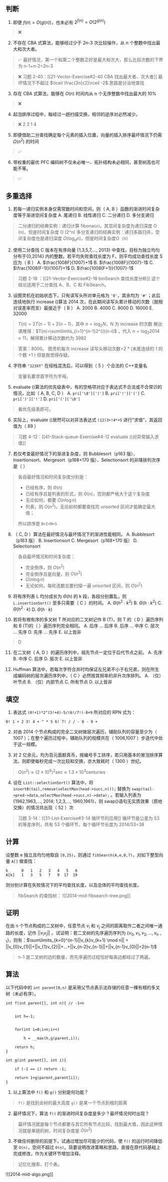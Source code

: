 ## 判断

1. 即便 $f(n)=O(g(n))$，也未必有 $2^{f(n)}=O(2^{g(n)})$ 

> ❌

2. 不存在 CBA 式算法，能够经过少于 2n-3 次比较操作，从 n 个整数中找出最大和次大者。

> ✅ 最好情况，第一个和第二个整数正好是最大和次大，那么比较次数的下界为 n-1+n-2=2n-3

> ❌ 习题 2-40：[[21-Vector-Exercise#2-40 CBA 找出最大者、次大者]]
> 最坏情况下不超过 $\lceil \frac{3n}{2}\rceil -2$.思路是分治地查找

3. 存在 CBA 式算法，能够在 $O (n)$ 时间内从 n 个无序整数中找出最大的 10%

> ❌

4. 起泡排序过程中，每经过一趟扫描交换，相邻的逆序对必然减少。

> ❌  2  3  1  4

5. 即便借助二分查找确定每个元素的插入位置，向量的插入排序最坏情况下仍需 $\Omega(n^2)$ 的时间

> ✅

6. 带权重的最优 PFC 编码树不仅未必唯一、拓扑结构未必相同，甚至树高也可能不等。

> ✅

## 多重选择

1. 若每一递归实例本身仅需常数时间和空间，则（  A, B  ）函数的渐进时间复杂度等于渐进空间复杂度
A. 尾递归
B. 线性递归
C. 二分递归
D. 多分支递归

> 二分递归的经典实例：递归计算 fibonacci，其空间复杂度为递归深度 O (n)，但是时间复杂度 O (2^n)
> 多分支递归的经典实例：递归多路归并，空间复杂度也是递归深度 $O (\log_{d}n)$，但是时间复杂度O（n）

2. 使用二分查找 C 版本在有序向量 {1,3,5,7,..., 2013} 中查找，目标为独立均匀分布于{0,2014} 内的整数。若平均失败查找长度为 F，则平均成功查找长度 S 应为（  B   ）
A. $\frac{1008F}{1007}+1$ 
B. $\frac{1008F}{1007}-1$ 
C. $\frac{1008(F-1)}{1007}+1$ 
D. $\frac{1008(F+1)}{1007}-1$ 

> 习题 2-18 ：[[21-Vector-Exercise#2-18 binSearch 查找长度分析]]
> 这个结论适用于二分查找 A、B、C 和 FibSearch。

3. 设图灵机在初始状态下，只有读写头所对单元格为 `'0'`，其余均为 `'#'`；此后连续地执行 increase ()算法 2014 次，在此期间读写头累计移动的次数（就相对误差率而言）最接近于（  B   ）
A. 2000
B. 4000
C. 8000
D. 16000
E. 32000

> $T (n) = 2T (n-1) + 2 (n-1)$，其中 $n=\log_{2}N$，N 为 increase 的次数
> 解出递推得：$T(n)=\sum\limits_{i=1}^{n-1}2^{i}(n-i)$ ，代入 $n=\log_{2}2014\approx 11$，解得累计移动次数约为 3982

> 答案：8000。 图灵机每次 increase 读写头移动次数=2 * (末尾连续的 1 的个数 +1 )
> 但是我觉得存疑。

4. 字符串 `"123XY"` 在经栈混洗后，可以得到（  5  ）个合法的 C++变量名

> 变量名要求首字符为字母。

5. evaluate ()算法的优先级表中，有的空格项对应于表达式不合法或不合常识的情况，比如（  A, B, C, D   ）
A. `pri['\0'][')']`
B. `pri['!']['(']`
C. `pri[')']['!']`
D. `pri['(']['\0']`

> 看优先级表即可。

6. 实际上，evaluate ()居然可以对非法表达式 `(12)3+!4*+5` 进行“求值”，其返回值为（   89  ）

> 习题 4-12：[[41-Stack-queue-Exercise#4-12 evaluate ()对异常输入求值]]

7. 若仅考查最好情况下的渐进复杂度，则 Bubblesort（p163 版）、Insertionsort、Mergesort（p168+170 版）、Selectionsort 的非降排列次序是（     ）

> 各自最好情况和时间复杂度分别是：
> - 已经有序，则 $\Theta(n)$ 
> - 已经有序且是列表的形式，则 $\Theta(n)$，否则都严格大于这个复杂度
> - 无论如何，都要 $\Omega(n\log n)$
> - 列表，则 $O(n^2)$，无论如何都要查找完 unsorted 区间才能确定最大值；
> 
> 所以排序是 `B<I<M<S`

8. （  C, D ）算法在最好情况与最坏情况下的渐进性能相同。
A. Bubblesort（p163 版）
B. Insertionsort
C. Mergesort（p168+170 版）
D. Selectionsort

> 各自最坏情况和时间复杂度：
> - 完全倒序，则 $O(n^2)$
> - 完全倒序且是向量，则 $O(n^2)$
> - $\Omega(n\log n)$
> - 无论如何，每轮选数总要扫描一遍 unsorted 区间，则 $O(n^2)$ 

9. 将有序列表 L 均分成长为 $\Theta(h)$ 的 k 段，各段分别置乱，则 `L.insertionSort()` 至多只需要（  C   ）的时间。
A. $\Theta(h^{2}\cdot k^{2})$ 
B. $\Theta(h\cdot k^{2})$ 
C. $\Theta(h^{2}\cdot k)$ 
D. $\Theta(h\cdot k)$ 

10. 若将有根有序的多叉树 T 所对应的二叉树记作 B (T)，则 T 的（  D  ）遍历序列和 B (T)的（     ）遍历序列完全相同。
A. 后序 ... 后序
B. 后序 ... 中序
C. 层次 ... 先序
D. 先序 ... 先序
E. 以上皆非

> D

11. 在二叉树（  A, D   ）的遍历序列中，祖先节点一定位于后代节点之前。
A. 先序
B. 中序
C. 后序
D. 层次
E. 以上皆非

12. Huffman 算法中，若每次字符合并时均保证左兄弟不小于右兄弟，则在所生成编码树的层次遍历序列中，（  C   ）必然按其频率的非升次序排列。
A. （仅）叶节点
B. （仅）内部节点
C. 所有节点
D. 以上皆非

## 填空

1. 表达式 `(0!+1)*2^(3!+4)-5/(6!/7!)-8+9` 所对应的 RPN 式为：

`0! 1 + 2 3! 4 + ^ * 5 6! 7! / / - 8 - 9 +`

2. 对由 2014 个节点构成的完全二叉树做层次遍历，辅助队列的容量至少为（  1007   ）；在整个遍历过程中，辅助队列的规模共在（  1006,1007   ）步迭代中处于这一规模。



3. 对 2 亿余元，均为百元面额真币，按编号手工排序，若只用基本的冒泡排序算法，则即使每秒完成一次比较和交换，亦大致耗时（  1300   ）世纪。

> $O(n^{2})\approx (2\times 10^{6})^{2}sec\approx 1.3\times 10^{3}\text{centuries}$

4. 设在 `List::selectionSort()` 算法中，将 `insertB(tail,remove(selectMax(head->succ,n)));` 替换为 `swap(tail->pred->data,selectMax(head->succ,n)->data);` 。若输入列表为{1962,1963,..., 2014; 1,2,3,..., 1960,1961}，则 swap()语句无实质效果（原地交换）的情况共出现（  52   ）次

> 习题 3-14：[[31-List-Exercise#3-14 循环节的应用]]
> 循环节是公差为 53 的等差序列，共有 53 个循环节，每个循环节长度为 2014/53=38

## 计算

设整数 e 独立且均匀地取自 `[0,25)`，则通过 `fibSearch(A,e,0,7)`，对如下整型向量 `A[]` 做查找：
```
k      0   1   2   3   4   5   6
A[k]   1   3   5   7   9  17  19
```

则分别计算在失败情况下的平均查找长度，以及总体的平均查找长度。

> fibSearch 的查找树：
> ![[2014-mid-fibsearch-tree.png]]

## 证明

在由 n 个节点构成的二叉树中，任意节点 $v_i$ 和 $v_j$ 之间的距离取作二者之间唯一通路的长度，记作 $||v_{i}v_{j}||$ 。试证明：若二叉树的先序遍历序列为 $\{v_0,v_1,v_{2},...,v_{n-1}\}$，则有：$\sum\limits_{k=0}^{n-1}||v_{k}v_{k+1} \mod n|| = ||v_{0}v_{1}||+||v_{1}v_{2}||+...+||v_{n-2}v_{n-1}||+||v_{n-1}v_{0}||=2(n-1)$ 

> n-1 是二叉树的边的数量，而先序遍历过程恰好每条边都经过了两遍。

## 算法

以下代码中的 `int parent[0,n)` 是采用父节点表示法存储的任意一棵有根的多叉树（未必有序）。
```
int f(int parent[], int n){ // -1<n
	
	
	int h=-1;


	for(int i=0;i<n;i++)

		h = __max(h,g(parent,i));

	return h;
}

int g(int parent[], int i){

	if (-1 == i) return -1;

	return 1+g(parent,parent[i]);
}

```

1. 以上算法中 `f()` 和 `g()` 分别是何功能？

> `f()` 是找到全树的最大高度
> `g()` 是某一个节点到根的距离

2. 最坏情况下，算法 `f()` 的渐进时间复杂度是多少？最坏情况何时出现？

> 最坏情况就是每个节点都要与其它所有节点比较、找到最大值，因此这种情况就是单链的树，时间复杂度是 $O(n^2)$

3. 不做任何删除的前提下，试通过增加尽可能少的代码，使 `f()` 的运行时间降低至 `O(n)`，空间不超过 `O(n)`。简要说明改进策略和思路，直接在原代码基础上完成修改，作为关键环节增加注释。

> 记忆化搜索，打个表。

![[2014-mid-algo.png]]